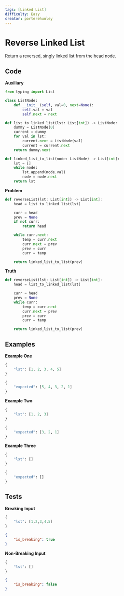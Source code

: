 ```yaml
---
tags: [Linked List] 
difficulty: Easy
creator: porterehunley 
---
```


# Reverse Linked List
Return a reversed, singly linked list from the head node.

## Code

**Auxiliary**
```python
from typing import List

class ListNode:
    def __init__(self, val=0, next=None):
        self.val = val
        self.next = next

def list_to_linked_list(lst: List[int]) -> ListNode:
    dummy = ListNode(0)
    current = dummy
    for val in lst:
        current.next = ListNode(val)
        current = current.next
    return dummy.next

def linked_list_to_list(node: ListNode) -> List[int]:
    lst = []
    while node:
        lst.append(node.val)
        node = node.next
    return lst
```

**Problem**
```python
def reverseList(lst: List[int]) -> List[int]:
    head = list_to_linked_list(lst)

    curr = head
    prev = None
    if not curr:
        return head

    while curr.next:
        temp = curr.next
        curr.next = prev
        prev = curr
        curr = temp

    return linked_list_to_list(prev)
```

**Truth**
```python
def reverseList(lst: List[int]) -> List[int]:
    head = list_to_linked_list(lst)

    curr = head
    prev = None
    while curr:
        temp = curr.next
        curr.next = prev
        prev = curr
        curr = temp

    return linked_list_to_list(prev)
```

## Examples

**Example One**
```python
{
    "lst": [1, 2, 3, 4, 5]
}
```

```python
{
    "expected": [5, 4, 3, 2, 1]
}
```

**Example Two**
```python
{
    "lst": [1, 2, 3]
}
```

```python
{
    "expected": [3, 2, 1]
}
```

**Example Three**
```python
{
    "lst": []
}
```

```python
{
    "expected": []
}
```

## Tests
**Breaking Input**
```python
{
    "lst": [1,2,3,4,5]
}
```

```json
{
    "is_breaking": true 
}
```

**Non-Breaking Input**
```python
{
    "lst": []
}
```

```json
{
    "is_breaking": false
}
```
